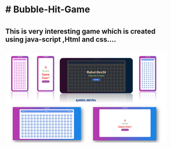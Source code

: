 <h1># Bubble-Hit-Game<h1>
<h2>This is very interesting game which is created using java-script ,Html and css....<h2>
<img src="images/Bubble-Hit.png" alt = "loading"\>
